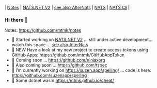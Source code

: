 | [Notes](https://github.com/mtmk/notes)
| [NATS.NET V2](https://github.com/nats-io/nats.net.v2)
| [see also AlterNats](https://github.com/Cysharp/AlterNats)
| [NATS](https://github.com/nats-io)
| [NATS Cli](https://github.com/nats-io/natscli)
|

### Hi there 👋

Notes: https://github.com/mtmk/notes

- 🌟 Started working on [NATS.NET V2](https://github.com/nats-io/nats.net.v2) ... still under active development... watch this space ... [see also AlterNats](https://github.com/Cysharp/AlterNats)
- 🌟 NEW Have a look at my new project to create access tokens using GitHub Apps: https://github.com/mtmk/GitHubAppToken
- 🔭 Coming soon ...  https://github.com/ninjaxorg
- 🔭 Also coming soon ...  https://github.com/tspec
- 🔭 I’m currently working on https://suzen.app/spelling/ ... code is here: https://github.com/suzenapp/spelling
- 🌱 Some dotnet wasm https://mtmk.github.io/cheat/

<!--
**mtmk/mtmk** is a ✨ _special_ ✨ repository because its `README.md` (this file) appears on your GitHub profile.

Here are some ideas to get you started:

- 🔭 I’m currently working on ...
- 🌱 I’m currently learning ...
- 👯 I’m looking to collaborate on ...
- 🤔 I’m looking for help with ...
- 💬 Ask me about ...
- 📫 How to reach me: ...
- 😄 Pronouns: ...
- ⚡ Fun fact: ...
-->
